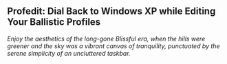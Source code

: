 ## Profedit: Dial Back to Windows XP while Editing Your Ballistic Profiles
*Enjoy the aesthetics of the long-gone Blissful era, when the hills were greener and the sky was a vibrant canvas of tranquility, punctuated by the serene simplicity of an uncluttered taskbar.*
